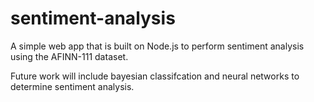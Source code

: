 # sentiment-analysis

A simple web app that is built on Node.js to perform sentiment analysis using the AFINN-111 dataset.

Future work will include bayesian classifcation and neural networks to determine sentiment analysis.

